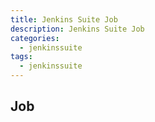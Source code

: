 ```yaml
---
title: Jenkins Suite Job
description: Jenkins Suite Job
categories:
  - jenkinssuite
tags:
  - jenkinssuite
---
```


## Job
